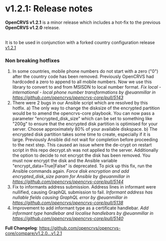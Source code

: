 # v1.2.1: Release notes

**OpenCRVS v1.2.1** is a minor release which includes a hot-fix to the previous **OpenCRVS v1.2.0** release.

\
It is to be used in conjunction with a forked country configuration release [v1.2.1](https://github.com/opencrvs/opencrvs-farajaland/releases/tag/v1.2.1)

### Non breaking hotfixes

1. In some countries, mobile phone numbers do not start with a zero ("0") after the country code has been removed. Previously OpenCRVS had hardcoded a zero to append to all mobile numbers. Now we use this library to convert to and from MSISDN to local number format. _Fix local - international - local phone number transformations by @euanmillar in https://github.com/opencrvs/opencrvs-core/pull/5143_
2. There were 2 bugs in our Ansible script which are resolved by this hotfix. a) The only way to change the disksize of the encrypted partition would be to amend the opencrvs-core playbook. You can now pass a parameter "encrypted\_disk\_size" which can be set to something like "200g" to ensure that the encrypted disk partition is optimised for your server. Choose approximately 80% of your available diskspace. b) The encrypted disk partition takes some time to create, especially if it is large. Previously Ansible did not wait for completion before proceeding to the next step. This caused an issue where the de-crypt on restart script in this repo decrypt.sh was not applied to the server. Additionally the option to decide to not encrypt the disk has been removed. You must now encrypt the disk and the Ansible variable "encrypt\_data=True|False" is deprecated. To pick up this fix, run the Ansible commands again. _Force disk encryption and add encrypted\_disk\_size param for Ansible by @euanmillar in https://github.com/opencrvs/opencrvs-core/pull/5144_
3. Fix to informants address submission. Address lines in informant were nullified, causing GraphQL submission to fail. _Informant address has nullable fields causing GraphQL error by @euanmillar in https://github.com/opencrvs/opencrvs-core/pull/5138_
4. Improvement to add informant type as a certificate handlebar. _Add informant type handlebar and localise handlebars by @euanmillar in https://github.com/opencrvs/opencrvs-core/pull/5140_

**Full Changelog**: https://github.com/opencrvs/opencrvs-core/compare/v1.2.0...v1.2.1
